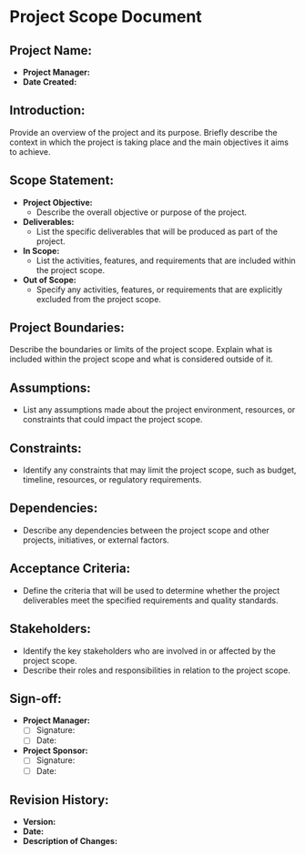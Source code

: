 # Project Scope Document

## Project Name:
- **Project Manager:**
- **Date Created:**

## Introduction:
Provide an overview of the project and its purpose. Briefly describe the context in which the project is taking place and the main objectives it aims to achieve.

## Scope Statement:
- **Project Objective:**
  - Describe the overall objective or purpose of the project.
- **Deliverables:**
  - List the specific deliverables that will be produced as part of the project.
- **In Scope:**
  - List the activities, features, and requirements that are included within the project scope.
- **Out of Scope:**
  - Specify any activities, features, or requirements that are explicitly excluded from the project scope.

## Project Boundaries:
Describe the boundaries or limits of the project scope. Explain what is included within the project scope and what is considered outside of it.

## Assumptions:
- List any assumptions made about the project environment, resources, or constraints that could impact the project scope.

## Constraints:
- Identify any constraints that may limit the project scope, such as budget, timeline, resources, or regulatory requirements.

## Dependencies:
- Describe any dependencies between the project scope and other projects, initiatives, or external factors.

## Acceptance Criteria:
- Define the criteria that will be used to determine whether the project deliverables meet the specified requirements and quality standards.

## Stakeholders:
- Identify the key stakeholders who are involved in or affected by the project scope.
- Describe their roles and responsibilities in relation to the project scope.

## Sign-off:
- **Project Manager:**
  - [ ] Signature: 
  - [ ] Date: 
- **Project Sponsor:**
  - [ ] Signature: 
  - [ ] Date: 

## Revision History:
- **Version:**
- **Date:**
- **Description of Changes:**
